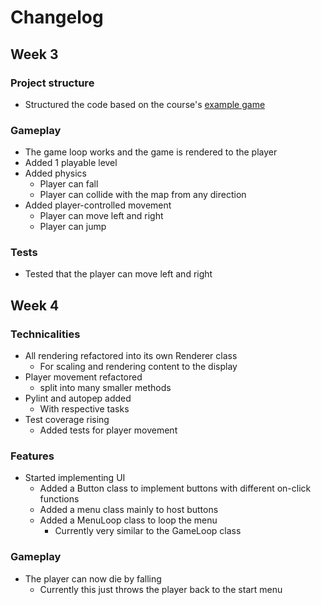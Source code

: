 # Changelog
## Week 3
### Project structure
- Structured the code based on the course's [example game](https://github.com/ohjelmistotekniikka-hy/pygame-sokoban)

### Gameplay
- The game loop works and the game is rendered to the player
- Added 1 playable level
- Added physics
  - Player can fall
  - Player can collide with the map from any direction
- Added player-controlled movement
  - Player can move left and right
  - Player can jump

### Tests
- Tested that the player can move left and right

## Week 4
### Technicalities
- All rendering refactored into its own Renderer class
  - For scaling and rendering content to the display
- Player movement refactored
  - split into many smaller methods
- Pylint and autopep added
  - With respective tasks
- Test coverage rising
  - Added tests for player movement

### Features
- Started implementing UI
  - Added a Button class to implement buttons with different on-click functions
  - Added a menu class mainly to host buttons
  - Added a MenuLoop class to loop the menu
    - Currently very similar to the GameLoop class

### Gameplay
- The player can now die by falling
  - Currently this just throws the player back to the start menu
